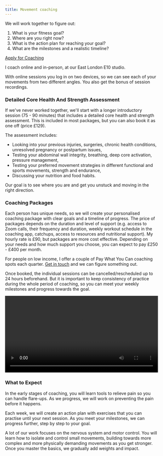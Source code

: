 ```yaml
---
title: Movement coaching
---
```


We will work together to figure out:    
1. What is your fitness goal?  
2. Where are you right now?  
3. What is the action plan for reaching your goal?  
4. What are the milestones and a realistic timeline?  

<a class="big" href="https://forms.gle/gXf6eC5YxSEP4bJt7">Apply for Coaching</a>
   
I coach online and in-person, at our East London E10 studio. 

With online sessions you log in on two devices, so we can see each of your movements from two different angles. You also get the bonus of session recordings. 

### Detailed Core Health And Strength Assessment  
 
If we've never worked together, we'll start with a longer introductory session (75 - 90 minutes) that includes a detailed core health and strength assessment. This is included in most packages, but you can also book it as one off (price £129).

The assessment includes:

- Looking into your previous injuries, surgeries, chronic health conditions, unresolved pregnancy or postpartum issues, 
- Testing your abdominal wall integrity, breathing, deep core activation, pressure management, 
- Testing your preferred movement strategies in different functional and sports movements, strength and endurance,
- Discussing your nutrition and food habits. 

Our goal is to see where you are and get you unstuck and moving in the right direction.

### Coaching Packages  

Each person has unique needs, so we will create your personalised coaching package with clear goals and a timeline of progress. The price of packages depends on the duration and level of support (e.g. access to Zoom calls, their frequency and duration, weekly workout schedule in the coaching app, catchups, access to resources and nutritional support). My hourly rate is £90, but packages are more cost effective. Depending on your needs and how much support you choose, you can expect to pay £250 - £400 per month.

For people on low income, I offer a couple of Pay What You Can coaching spots each quarter. [Get in touch](mailto:ivana@movementkitchen.co.uk?subject=Scholarship) and we can figure something out.   

Once booked, the individual sessions can be cancelled/rescheduled up to 24 hours beforehand. But it is important to keep consistency of practice during the whole period of coaching, so you can meet your weekly milestones and progress towards the goal.  

<video controls width="100%">
    <source src="session-snippet-3.mp4" type="video/mp4">
</video>   

### What to Expect

In the early stages of coaching, you will learn tools to relieve pain so you can handle flare-ups. As we progress, we will work on preventing the pain before it happens.

Each week, we will create an action plan with exercises that you can practise until your next session. As you meet your milestones, we can progress further, step by step to your goal.

A lot of our work focuses on the nervous system and motor control. You will learn how to isolate and control small movements, building towards more complex and more physically demanding movements as you get stronger. Once you master the basics, we gradually add weights and impact.